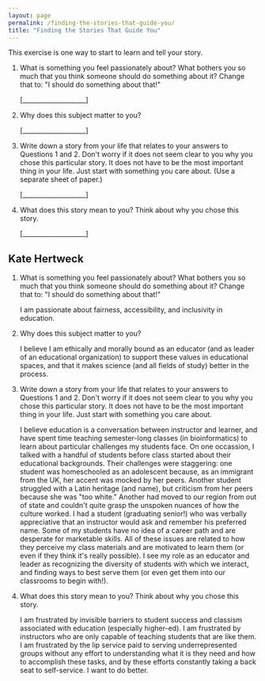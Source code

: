 ```yaml
---
layout: page
permalink: /finding-the-stories-that-guide-you/
title: "Finding the Stories That Guide You"
---
```


This exercise is one way to start to learn and tell your story.

1.  What is something you feel passionately about?
    What bothers you so much that you think someone should do something about it?
    Change that to: "I should do something about that!"

    [____________________]

2.  Why does this subject matter to you?

    [____________________]

3.  Write down a story from your life that relates to your answers to Questions 1 and 2.
    Don't worry if it does not seem clear to you why you chose this particular story.
    It does not have to be the most important thing in your life.
    Just start with something you care about.
    (Use a separate sheet of paper.)

    [____________________]

4.  What does this story mean to you?
    Think about why you chose this story.

    [____________________]

## Kate Hertweck

1.  What is something you feel passionately about?
    What bothers you so much that you think someone should do something about it?
    Change that to: "I should do something about that!"

    I am passionate about fairness, accessibility, and inclusivity in education.

2.  Why does this subject matter to you?

    I believe I am ethically and morally bound as an educator (and as leader of an educational organization) to support these values in educational spaces, and that it makes science (and all fields of study) better in the process.

3.  Write down a story from your life that relates to your answers to Questions 1 and 2.
    Don't worry if it does not seem clear to you why you chose this particular story.
    It does not have to be the most important thing in your life.
    Just start with something you care about.

    I believe education is a conversation between instructor and learner, and have spent time teaching semester-long classes (in bioinformatics) to learn about particular challenges my students face. On one occassion, I talked with a handful of students before class started about their educational backgrounds. Their challenges were staggering: one student was homeschooled as an adolescent because, as an immigrant from the UK, her accent was mocked by her peers. Another student struggled with a Latin heritage (and name), but criticism from her peers because she was "too white." Another had moved to our region from out of state and couldn't quite grasp the unspoken nuances of how the culture worked. I had a student (graduating senior!) who was verbally appreciative that an instructor would ask and remember his preferred name. Some of my students have no idea of a career path and are desperate for marketable skills. All of these issues are related to how they perceive my class materials and are motivated to learn them (or even if they think it's really possible). I see my role as an educator and leader as recognizing the diversity of students with which we interact, and finding ways to best serve them (or even get them into our classrooms to begin with!).

4.  What does this story mean to you?
    Think about why you chose this story.

    I am frustrated by invisible barriers to student success and classism associated with education (especially higher-ed). I am frustrated by instructors who are only capable of teaching students that are like them. I am frustrated by the lip service paid to serving underrepresented groups without any effort to understanding what it is they need and how to accomplish these tasks, and by these efforts constantly taking a back seat to self-service. I want to do better.
